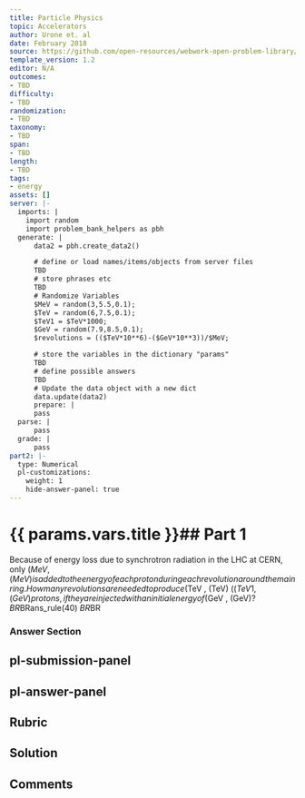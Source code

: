 ```yaml
---
title: Particle Physics
topic: Accelerators
author: Urone et. al
date: February 2018
source: https://github.com/open-resources/webwork-open-problem-library/tree/master/Contrib/BrockPhysics/College_Physics_Urone/33.Particle_Physics/33-03.Accelerators/NU_U17-33-03-005.pg
template_version: 1.2
editor: N/A
outcomes:
- TBD
difficulty:
- TBD
randomization:
- TBD
taxonomy:
- TBD
span:
- TBD
length:
- TBD
tags:
- energy
assets: []
server: |-
  imports: |
    import random
    import problem_bank_helpers as pbh
  generate: |
      data2 = pbh.create_data2()

      # define or load names/items/objects from server files
      TBD
      # store phrases etc
      TBD
      # Randomize Variables
      $MeV = random(3,5.5,0.1);
      $TeV = random(6,7.5,0.1);
      $TeV1 = $TeV*1000;
      $GeV = random(7.9,8.5,0.1);
      $revolutions = (($TeV*10**6)-($GeV*10**3))/$MeV;

      # store the variables in the dictionary "params"
      TBD
      # define possible answers
      TBD
      # Update the data object with a new dict
      data.update(data2)
      prepare: |
      pass
  parse: |
      pass
  grade: |
      pass
part2: |-
  type: Numerical
  pl-customizations:
    weight: 1
    hide-answer-panel: true
---
```


# {{ params.vars.title }}## Part 1 
Because of energy loss due to synchrotron radiation in the LHC at CERN, only ($MeV , (MeV) is added to the energy of each proton during each revolution around the mainring. How many revolutions are needed to produce ($TeV , (TeV) (($TeV1 , (GeV) protons, if they are injected with an initial energy of ($GeV , (GeV)?$BR$BRans_rule(40) $BR$BR 


### Answer Section 


## pl-submission-panel 


## pl-answer-panel 


## Rubric 


## Solution 


## Comments 


